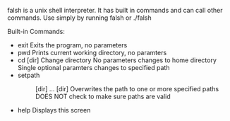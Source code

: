 falsh is a unix shell interpreter. It has built in commands and can
call other commands. Use simply by running falsh or ./falsh

Built-in Commands:
 - exit
      Exits the program, no parameters
 - pwd
      Prints current working directory, no paramters
 - cd [dir]
      Change directory
      No parameters changes to home directory
      Single optional paramters changes to specified path
 - setpath <dir> [dir] ... [dir]
      Overwrites the path to one or more specified paths
      DOES NOT check to make sure paths are valid
 - help
      Displays this screen
